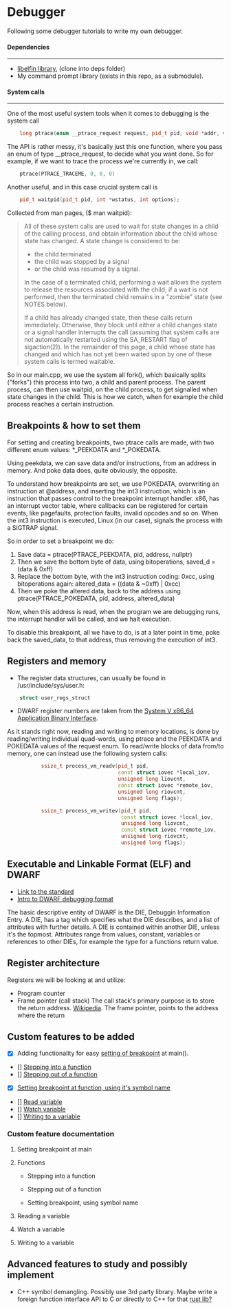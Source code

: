 # Debugger

Following some debugger tutorials to write my own debugger.

#### Dependencies
---
- [libelfin library](https://github.com/TartanLlama/libelfin/tree/fbreg), (clone into deps folder)
- My command prompt library (exists in this repo, as a submodule).

#### System calls
---
One of the most useful system tools when it comes to debugging is the system call
```cpp
    long ptrace(enum __ptrace_request request, pid_t pid, void *addr, void *data);
```

The API is rather messy, it's basically just this one function, where you pass an enum of type
__ptrace_request, to decide what you want done. So for example, if we want to trace the process we're currently in,
we call:
```cpp
    ptrace(PTRACE_TRACEME, 0, 0, 0)
```

Another useful, and in this case crucial system call is
```cpp
    pid_t waitpid(pid_t pid, int *wstatus, int options);
```

Collected from man pages, ($ man waitpid):
> All  of  these system calls are used to wait for state changes in a child of the calling process, and obtain information about the
> child whose state has changed.  A state change is considered to be:
> - the child terminated
> - the child was stopped by a signal
> - or the child was resumed by a signal.
>
> In the case of a terminated child, performing a wait allows the system to release the resources associated with the child;
> if  a wait is not performed, then the terminated child remains in a "zombie" state (see NOTES below).
>
> If  a child has already changed state, then these calls return immediately.  Otherwise, they block until either a child changes
> state or a signal handler interrupts the call (assuming that system calls are not automatically restarted using the SA_RESTART
> flag of sigaction(2)).  In the remainder of this page, a child whose state has changed and which has not yet been waited upon by
> one of these system calls is termed waitable.

So in our main.cpp, we use the system all fork(), which basically splits ("forks") this process into two, a child and parent process.
The parent process, can then use waitpid, on the child process, to get signalled when state changes in the child. This is how we catch, when for example
the child process reaches a certain instruction.

## Breakpoints & how to set them
For setting and creating breakpoints, two ptrace calls are made, with two different enum values:
*_PEEKDATA and *_POKEDATA.

Using peekdata, we can save data and/or instructions, from an address in memory. And poke data does, quite obviously, the opposite.

To understand how breakpoints are set, we use POKEDATA, overwriting an instruction at @address, and inserting the int3 instruction,
which is an instruction that passes control to the breakpoint interrupt handler. x86, has an interrupt vector table, where
callbacks can be registered for certain events, like pagefaults, protection faults, invalid opcodes and so on. When the int3 instruction is
executed, Linux (in our case), signals the process with a SIGTRAP signal.

So in order to set a breakpoint we do:
1. Save data = ptrace(PTRACE_PEEKDATA, pid, address, nullptr)
2. Then we save the bottom byte of data, using bitoperations, saved_d = (data & 0xff)
3. Replace the bottom byte, with the int3 instruction coding: 0xcc, using bitoperations again:
altered_data = ((data & ~0xff) | 0xcc)
4. Then we poke the altered data, back to the address using ptrace(PTRACE_POKEDATA, pid, address, altered_data)

Now, when this address is read, when the program we are debugging runs, the interrupt handler will be called, and we halt execution.

To disable this breakpoint, all we have to do, is at a later point in time, poke back the saved_data, to that address, thus removing the execution of int3.

## Registers and memory
- The register data structures, can usually be found in /usr/include/sys/user.h:
```cpp
    struct user_regs_struct
```
- DWARF register numbers are taken from the [System V x86_64 Application Binary Interface](https://www.uclibc.org/docs/psABI-x86_64.pdf).

As it stands right now, reading and writing to memory locations, is done by reading/writing individual quad-words, using ptrace and the
PEEKDATA and POKEDATA values of the request enum. To read/write blocks of data from/to memory, one can instead use the following system calls:

```cpp
           ssize_t process_vm_readv(pid_t pid,
                                    const struct iovec *local_iov,
                                    unsigned long liovcnt,
                                    const struct iovec *remote_iov,
                                    unsigned long riovcnt,
                                    unsigned long flags);

           ssize_t process_vm_writev(pid_t pid,
                                     const struct iovec *local_iov,
                                     unsigned long liovcnt,
                                     const struct iovec *remote_iov,
                                     unsigned long riovcnt,
                                     unsigned long flags);
```


## Executable and Linkable Format (ELF) and DWARF 
-   [Link to the standard](http://www.skyfree.org/linux/references/ELF_Format.pdf)
-   [Intro to DWARF debugging format](http://www.dwarfstd.org/doc/Debugging%20using%20DWARF-2012.pdf)

The basic descriptive entity of DWARF is the DIE, Debuggin Information Entry. A DIE, has a tag which specifies what the DIE describes,
and a list of attributes with further details. A DIE is contained within another DIE, unless it's the topmost. Attributes range from
values, constant, variables or references to other DIEs, for example the type for a functions return value.


## Register architecture

Registers we will be looking at and utilize:
- Program counter
- Frame pointer (call stack)
The call stack's primary purpose is to store the return address. [Wikipedia](https://en.wikipedia.org/wiki/Call_stack#Functions_of_the_call_stack).
The frame pointer, points to the address where the return



## Custom features to be added
- [x] Adding functionality for easy [setting of breakpoint](#bp_main) at main().
- [] [Stepping into a function](#functions_into) 
- [] [Stepping out of a function](#functions_out)
- [x] [Setting breakpoint at function, using it's symbol name](#bp_using_symbol_name)
- [] [Read variable](#read_var)
- [] [Watch variable](#watch_var)
- [] [Writing to a variable](#write_var)
      

### Custom feature documentation
1. <a id="bp_main">Setting breakpoint at main</a>
2. <a id="functions">Functions</a>
    - <a id="functions_into">Stepping into a function</a>
    
    - <a id="functions_out">Stepping out of a function</a>
    
    - <a id="bp_using_symbol_name">Setting breakpoint, using symbol name</a>
    
3. <a id="read_var">Reading a variable</a>
4. <a id="watch_var">Watch a variable</a>
5. <a id="write_var">Writing to a variable</a>


## Advanced features to study and possibly implement
- C++ symbol demangling. Possibly use 3rd party library. Maybe write a foreign function interface API to C or directly to C++ for that [rust lib?](http://fitzgeraldnick.com/2017/02/22/cpp-demangle.html)
